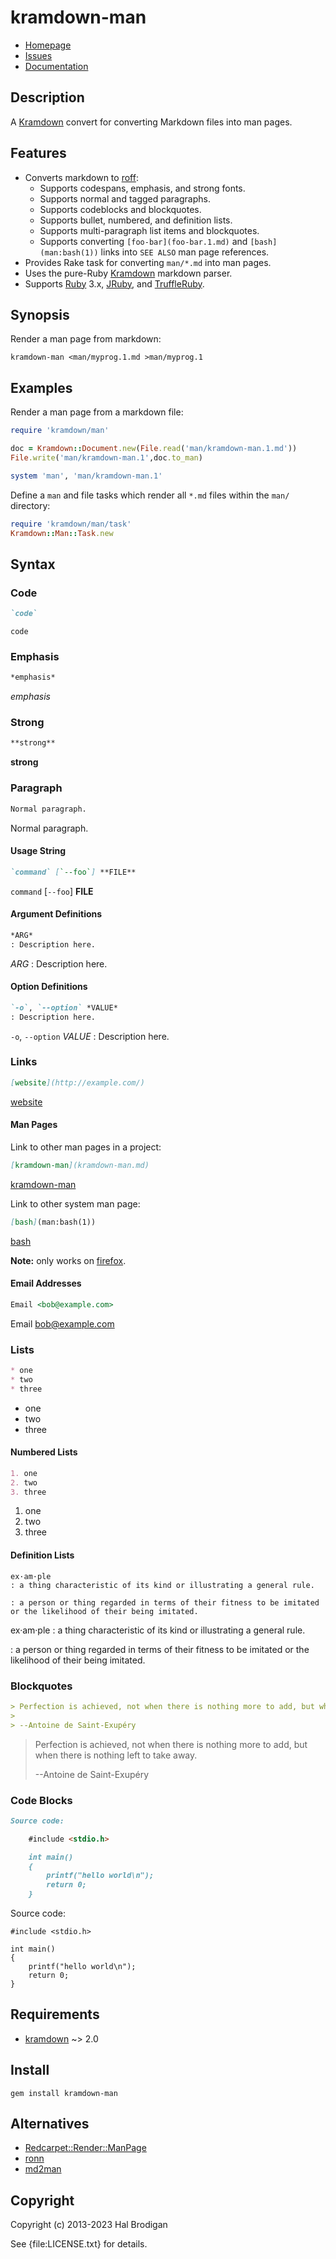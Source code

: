 # kramdown-man

* [Homepage](https://github.com/postmodern/kramdown-man#readme)
* [Issues](https://github.com/postmodern/kramdown-man/issues)
* [Documentation](http://rubydoc.info/gems/kramdown-man/frames)

## Description

A [Kramdown][kramdown] convert for converting Markdown files into man pages.

## Features

* Converts markdown to [roff]:
  * Supports codespans, emphasis, and strong fonts.
  * Supports normal and tagged paragraphs.
  * Supports codeblocks and blockquotes.
  * Supports bullet, numbered, and definition lists.
  * Supports multi-paragraph list items and blockquotes.
  * Supports converting `[foo-bar](foo-bar.1.md)` and `[bash](man:bash(1))`
    links into `SEE ALSO` man page references.
* Provides Rake task for converting `man/*.md` into man pages.
* Uses the pure-Ruby [Kramdown][kramdown] markdown parser.
* Supports [Ruby] 3.x, [JRuby], and [TruffleRuby].

## Synopsis

Render a man page from markdown:

```shell
kramdown-man <man/myprog.1.md >man/myprog.1
```

## Examples

Render a man page from a markdown file:

```ruby
require 'kramdown/man'

doc = Kramdown::Document.new(File.read('man/kramdown-man.1.md'))
File.write('man/kramdown-man.1',doc.to_man)

system 'man', 'man/kramdown-man.1'
```

Define a `man` and file tasks which render all `*.md` files within the
`man/` directory:

```ruby
require 'kramdown/man/task'
Kramdown::Man::Task.new
```

## Syntax

### Code

```markdown
`code`
```

`code`

### Emphasis

```markdown
*emphasis*
```

*emphasis*

### Strong

```markdown
**strong**
```

**strong**

### Paragraph

```markdown
Normal paragraph.
```

Normal paragraph.

#### Usage String

```markdown
`command` [`--foo`] **FILE**
```

`command` [`--foo`] **FILE**

#### Argument Definitions

```markdown
*ARG*
: Description here.
```

*ARG*
: Description here.

#### Option Definitions

```markdown
`-o`, `--option` *VALUE*
: Description here.
```

`-o`, `--option` *VALUE*
: Description here.

### Links

```markdown
[website](http://example.com/)
```

[website](http://example.com/)

#### Man Pages

Link to other man pages in a project:

```markdown
[kramdown-man](kramdown-man.md)
```

[kramdown-man](https://github.com/postmodern/kramdown-man/blob/main/man/kramdown-man.md)

Link to other system man page:

```markdown
[bash](man:bash(1))
```

[bash](man:bash(1))

**Note:** only works on [firefox].

[firefox]: https://www.mozilla.org/en-US/firefox/new/

#### Email Addresses

```markdown
Email <bob@example.com>
```

Email <bob@example.com>

### Lists

```markdown
* one
* two
* three
```

* one
* two
* three

#### Numbered Lists

```markdown
1. one
2. two
3. three
```
    
1. one
2. two
3. three

#### Definition Lists

```mardkwon
ex·am·ple
: a thing characteristic of its kind or illustrating a general rule.

: a person or thing regarded in terms of their fitness to be imitated or the likelihood of their being imitated.
```

ex·am·ple
: a thing characteristic of its kind or illustrating a general rule.

: a person or thing regarded in terms of their fitness to be imitated or the likelihood of their being imitated.

### Blockquotes

```markdown
> Perfection is achieved, not when there is nothing more to add, but when there is nothing left to take away.
>
> --Antoine de Saint-Exupéry
```

> Perfection is achieved, not when there is nothing more to add, but when there is nothing left to take away.
>
> --Antoine de Saint-Exupéry

### Code Blocks

```markdown
Source code:

    #include <stdio.h>

    int main()
    {
        printf("hello world\n");
        return 0;
    }

```

Source code:

    #include <stdio.h>

    int main()
    {
	    printf("hello world\n");
	    return 0;
    }

## Requirements

* [kramdown] ~> 2.0

## Install

```shell
gem install kramdown-man
```

## Alternatives

* [Redcarpet::Render::ManPage](http://rubydoc.info/gems/redcarpet/Redcarpet/Render/ManPage)
* [ronn](https://github.com/rtomayko/ronn#readme)
* [md2man](https://github.com/sunaku/md2man#readme)

## Copyright

Copyright (c) 2013-2023 Hal Brodigan

See {file:LICENSE.txt} for details.

[kramdown]: http://kramdown.gettalong.org/
[roff]: http://en.wikipedia.org/wiki/Roff

[Ruby]: http://www.ruby-lang.org/
[JRuby]: http://jruby.org/
[TruffleRuby]: https://github.com/oracle/truffleruby#readme
